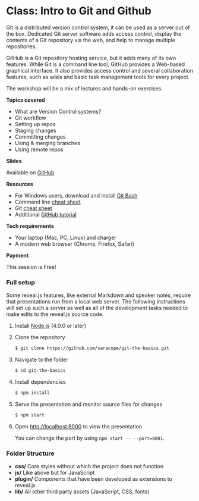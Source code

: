 # Class: Intro to Git and Github

Git is a distributed version control system, it can be used as a server out of the box. Dedicated Git server software adds access control, display the contents of a Git repository via the web, and help to manage multiple repositories. 

GitHub is a Git repository hosting service, but it adds many of its own features. While Git is a command line tool, GitHub provides a Web-based graphical interface. It also provides access control and several collaboration features, such as wikis and basic task management tools for every project.

The workshop will be a mix of lectures and hands-on exercises. 

**Topics covered**

* What are Version Control systems?
* Git workflow
* Setting up repos
* Staging changes
* Committing changes
* Using & merging branches
* Using remote repos 

**Slides**

Available on [GitHub](https://saracope.github.io/git-the-basics/#/)

**Resources**
* For Windows users, download and install [Git Bash](https://git-scm.com/downloads)
* Command line [cheat sheet](https://www.git-tower.com/blog/command-line-cheat-sheet/)
* Git [cheat sheet](https://education.github.com/git-cheat-sheet-education.pdf)
* Additional [GitHub tutorial](https://try.github.io/)

**Tech requirements**

* Your laptop (Mac, PC, Linux) and charger
* A modern web browser (Chrome, Firefox, Safari)

**Payment**

This session is Free!

### Full setup

Some reveal.js features, like external Markdown and speaker notes, require that presentations run from a local web server. The following instructions will set up such a server as well as all of the development tasks needed to make edits to the reveal.js source code.

1. Install [Node.js](http://nodejs.org/) (4.0.0 or later)

1. Clone the repository
   ```sh
   $ git clone https://github.com/saracope/git-the-basics.git
   ```

1. Navigate to the folder
   ```sh
   $ cd git-the-basics
   ```

1. Install dependencies
   ```sh
   $ npm install
   ```

1. Serve the presentation and monitor source files for changes
   ```sh
   $ npm start
   ```

1. Open <http://localhost:8000> to view the presentation

   You can change the port by using `npm start -- --port=8001`.

### Folder Structure

- **css/** Core styles without which the project does not function
- **js/** Like above but for JavaScript
- **plugin/** Components that have been developed as extensions to reveal.js
- **lib/** All other third party assets (JavaScript, CSS, fonts)


